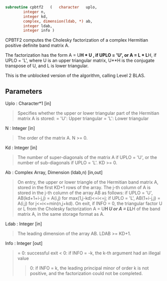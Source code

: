 ```fortran
subroutine cpbtf2	(	character	uplo,
		integer	n,
		integer	kd,
		complex, dimension(ldab, *)	ab,
		integer	ldab,
		integer	info )
```

 CPBTF2 computes the Cholesky factorization of a complex Hermitian
 positive definite band matrix A.

 The factorization has the form
    A = U**H * U ,  if UPLO = 'U', or
    A = L  * L**H,  if UPLO = 'L',
 where U is an upper triangular matrix, U**H is the conjugate transpose
 of U, and L is lower triangular.

 This is the unblocked version of the algorithm, calling Level 2 BLAS.

## Parameters
Uplo : Character*1 [in]
> Specifies whether the upper or lower triangular part of the
> Hermitian matrix A is stored:
> = 'U':  Upper triangular
> = 'L':  Lower triangular

N : Integer [in]
> The order of the matrix A.  N >= 0.

Kd : Integer [in]
> The number of super-diagonals of the matrix A if UPLO = 'U',
> or the number of sub-diagonals if UPLO = 'L'.  KD >= 0.

Ab : Complex Array, Dimension (ldab,n) [in,out]
> On entry, the upper or lower triangle of the Hermitian band
> matrix A, stored in the first KD+1 rows of the array.  The
> j-th column of A is stored in the j-th column of the array AB
> as follows:
> if UPLO = 'U', AB(kd+1+i-j,j) = A(i,j) for max(1,j-kd)<=i<=j;
> if UPLO = 'L', AB(1+i-j,j)    = A(i,j) for j<=i<=min(n,j+kd).
> On exit, if INFO = 0, the triangular factor U or L from the
> Cholesky factorization A = U**H *U or A = L*L**H of the band
> matrix A, in the same storage format as A.

Ldab : Integer [in]
> The leading dimension of the array AB.  LDAB >= KD+1.

Info : Integer [out]
> = 0: successful exit
> < 0: if INFO = -k, the k-th argument had an illegal value
> > 0: if INFO = k, the leading principal minor of order k
> is not positive, and the factorization could not be
> completed.


